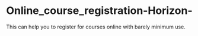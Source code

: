 # Online_course_registration-Horizon-
This can help you to register for courses online with barely minimum use.
